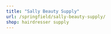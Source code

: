 ```yaml
---
title: "Sally Beauty Supply"
url: /springfield/sally-beauty-supply/
shop: hairdresser supply
---
```

